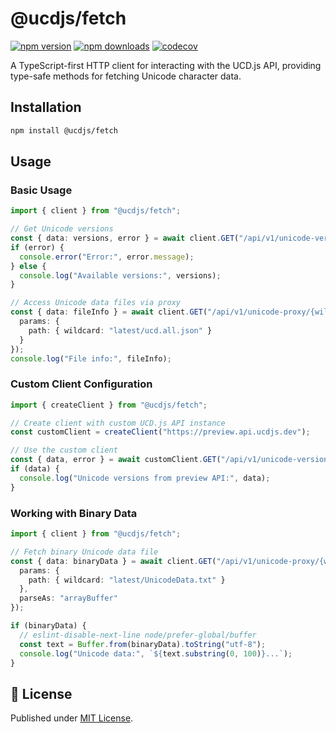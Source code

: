 # @ucdjs/fetch

[![npm version][npm-version-src]][npm-version-href]
[![npm downloads][npm-downloads-src]][npm-downloads-href]
[![codecov][codecov-src]][codecov-href]

A TypeScript-first HTTP client for interacting with the UCD.js API, providing type-safe methods for fetching Unicode character data.

## Installation

```bash
npm install @ucdjs/fetch
```

## Usage

### Basic Usage

```typescript
import { client } from "@ucdjs/fetch";

// Get Unicode versions
const { data: versions, error } = await client.GET("/api/v1/unicode-versions");
if (error) {
  console.error("Error:", error.message);
} else {
  console.log("Available versions:", versions);
}

// Access Unicode data files via proxy
const { data: fileInfo } = await client.GET("/api/v1/unicode-proxy/{wildcard}", {
  params: {
    path: { wildcard: "latest/ucd.all.json" }
  }
});
console.log("File info:", fileInfo);
```

### Custom Client Configuration

```typescript
import { createClient } from "@ucdjs/fetch";

// Create client with custom UCD.js API instance
const customClient = createClient("https://preview.api.ucdjs.dev");

// Use the custom client
const { data, error } = await customClient.GET("/api/v1/unicode-versions");
if (data) {
  console.log("Unicode versions from preview API:", data);
}
```

### Working with Binary Data

```typescript
import { client } from "@ucdjs/fetch";

// Fetch binary Unicode data file
const { data: binaryData } = await client.GET("/api/v1/unicode-proxy/{wildcard}", {
  params: {
    path: { wildcard: "latest/UnicodeData.txt" }
  },
  parseAs: "arrayBuffer"
});

if (binaryData) {
  // eslint-disable-next-line node/prefer-global/buffer
  const text = Buffer.from(binaryData).toString("utf-8");
  console.log("Unicode data:", `${text.substring(0, 100)}...`);
}
```

## 📄 License

Published under [MIT License](./LICENSE).

[npm-version-src]: https://img.shields.io/npm/v/@ucdjs/fetch?style=flat&colorA=18181B&colorB=4169E1
[npm-version-href]: https://npmjs.com/package/@ucdjs/fetch
[npm-downloads-src]: https://img.shields.io/npm/dm/@ucdjs/fetch?style=flat&colorA=18181B&colorB=4169E1
[npm-downloads-href]: https://npmjs.com/package/@ucdjs/fetch
[codecov-src]: https://img.shields.io/codecov/c/gh/ucdjs/ucd?style=flat&colorA=18181B&colorB=4169E1
[codecov-href]: https://codecov.io/gh/ucdjs/ucd
